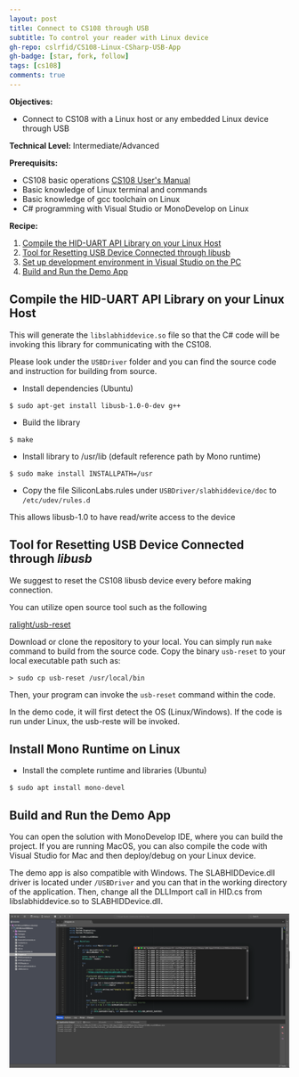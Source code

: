 ```yaml
---
layout: post
title: Connect to CS108 through USB
subtitle: To control your reader with Linux device
gh-repo: cslrfid/CS108-Linux-CSharp-USB-App
gh-badge: [star, fork, follow]
tags: [cs108]
comments: true
---
```


**Objectives:** 

* Connect to CS108 with a Linux host or any embedded Linux device through USB

**Technical Level:** Intermediate/Advanced

**Prerequisits:**

* CS108 basic operations [CS108 User's Manual](https://www.convergence.com.hk/downloads/cs108/)
* Basic knowledge of Linux terminal and commands
* Basic knowledge of gcc toolchain on Linux
* C# programming with Visual Studio or MonoDevelop on Linux

**Recipe:**

1. [Compile the HID-UART API Library on your Linux Host](#1)
2. [Tool for Resetting USB Device Connected through libusb](#2)  
3. [Set up development environment in Visual Studio on the PC](#3)
4. [Build and Run the Demo App](#4)

## Compile the HID-UART API Library on your Linux Host

This will generate the `libslabhiddevice.so` file so that the C# code will be invoking this library for communicating with the CS108.

Please look under the `USBDriver` folder and you can find the source code and instruction for building from source.

* Install dependencies (Ubuntu)
```
$ sudo apt-get install libusb-1.0-0-dev g++
``` 
* Build the library
```
$ make 
```
* Install library to /usr/lib (default reference path by Mono runtime)
```
$ sudo make install INSTALLPATH=/usr
```
* Copy the file SiliconLabs.rules under `USBDriver/slabhiddevice/doc` to `/etc/udev/rules.d` 

This allows libusb-1.0 to have read/write access to the device

## Tool for Resetting USB Device Connected through *libusb* 
We suggest to reset the CS108 libusb device every before making connection.

You can utilize open source tool such as the following 

[ ralight/usb-reset ](https://github.com/ralight/usb-reset)

Download or clone the repository to your local.  You can simply run `make` command to build from the source code.  Copy the binary `usb-reset` to your local executable path such as:

```
> sudo cp usb-reset /usr/local/bin
``` 

Then, your program can invoke the `usb-reset` command within the code.

In the demo code, it will first detect the OS (Linux/Windows).  If the code is run under Linux, the usb-reste will be invoked.

## Install Mono Runtime on Linux

* Install the complete runtime and libraries (Ubuntu)
```
$ sudo apt install mono-devel
```

## Build and Run the Demo App

You can open the solution with MonoDevelop IDE, where you can build the project.  If you are running MacOS, you can also compile the code with Visual Studio for Mac and then deploy/debug on your Linux device.

The demo app is also compatible with Windows.  The SLABHIDDevice.dll driver is located under `/USBDriver` and you can that in the working directory of the application.  Then, change all the DLLImport call in HID.cs from libslabhiddevice.so to SLABHIDDevice.dll.

![cs108 MonoDevelop](../img/CS108-Linux-VSMac.png)


